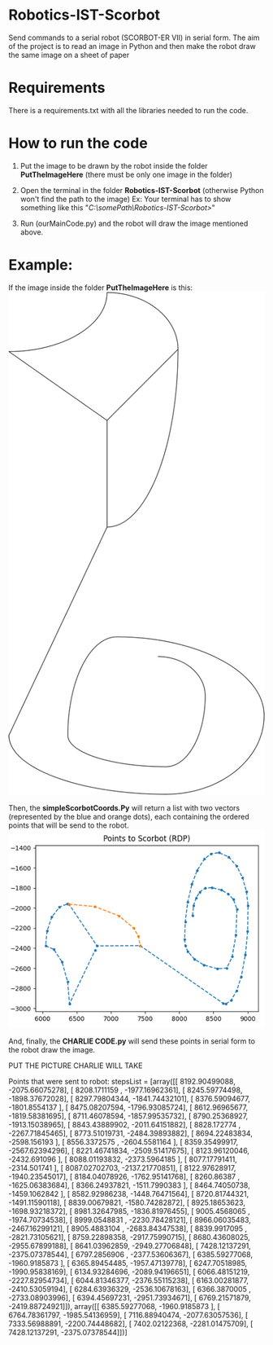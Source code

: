 # Robotics-IST-Scorbot
Send commands to a serial robot (SCORBOT-ER VII) in serial form. The aim of the project is to read an image in Python and then make the robot draw the same image on a sheet of paper



# Requirements

There is a requirements.txt with all the libraries needed to run the code.

# How to run the code

1. Put the image to be drawn by the robot inside the folder  **PutTheImageHere** (there must be only one image in the folder)

2. Open the terminal in the folder **Robotics-IST-Scorbot** (otherwise Python won't find the path to the image)
Ex: Your terminal has to show something like this "*C:\somePath\Robotics-IST-Scorbot>*"

3. Run (ourMainCode.py) and the robot will draw the image mentioned above.


# Example:
If the image inside the folder **PutTheImageHere** is this:
![Alt text](For%20readme%20(don't%20change)/test_draw_2.png)

Then, the **simpleScorbotCoords.Py** will return a list with two vectors (represented by the blue and orange dots), each containing the ordered points that will be send to the robot.
![Alt text](For%20readme%20(don't%20change)/output-test-draw-2.png)

And, finally, the **CHARLIE CODE.py** will send these points in serial form to the robot draw the image.

PUT THE PICTURE CHARLIE WILL TAKE

Points that were sent to robot:
stepsList = [array([[ 8192.90499088, -2075.66075278],
       [ 8208.1711159 , -1977.16962361],
       [ 8245.59774498, -1898.37672028],
       [ 8297.79804344, -1841.74432101],
       [ 8376.59094677, -1801.8554137 ],
       [ 8475.08207594, -1796.93085724],
       [ 8612.96965677, -1819.58381695],
       [ 8711.46078594, -1857.99535732],
       [ 8790.25368927, -1913.15038965],
       [ 8843.43889902, -2011.64151882],
       [ 8828.172774  , -2267.71845465],
       [ 8773.51019731, -2484.39893882],
       [ 8694.22483834, -2598.156193  ],
       [ 8556.3372575 , -2604.5581164 ],
       [ 8359.35499917, -2567.62394296],
       [ 8221.46741834, -2509.51417675],
       [ 8123.96120046, -2432.691096  ],
       [ 8088.01193832, -2373.5964185 ],
       [ 8077.17791411, -2314.501741  ],
       [ 8087.02702703, -2137.21770851],
       [ 8122.97628917, -1940.23545017],
       [ 8184.04078926, -1762.95141768],
       [ 8260.86387   , -1625.06383684],
       [ 8366.24937821, -1511.7990383 ],
       [ 8464.74050738, -1459.1062842 ],
       [ 8582.92986238, -1448.76471564],
       [ 8720.81744321, -1491.11590118],
       [ 8839.00679821, -1580.74282872],
       [ 8925.18653623, -1698.93218372],
       [ 8981.32647985, -1836.81976455],
       [ 9005.4568065 , -1974.70734538],
       [ 8999.0548831 , -2230.78428121],
       [ 8966.06035483, -2467.16299121],
       [ 8905.4883104 , -2683.84347538],
       [ 8839.9917095 , -2821.73105621],
       [ 8759.22898358, -2917.75990715],
       [ 8680.43608025, -2955.67899188],
       [ 8641.03962859, -2949.27706848],
       [ 7428.12137291, -2375.07378544],
       [ 6797.2856906 , -2377.53606367],
       [ 6385.59277068, -1960.9185873 ],
       [ 6365.89454485, -1957.47139778],
       [ 6247.70518985, -1990.95838169],
       [ 6134.93284696, -2089.94196651],
       [ 6066.48151219, -2227.82954734],
       [ 6044.81346377, -2376.55115238],
       [ 6163.00281877, -2410.53059194],
       [ 6284.63936329, -2536.10678163],
       [ 6366.3870005 , -2733.08903996],
       [ 6394.45697231, -2951.73934671],
       [ 6769.21571879, -2419.88724921]]), array([[ 6385.59277068, -1960.9185873 ],
       [ 6764.78361797, -1985.54136959],
       [ 7116.88940474, -2077.63057536],
       [ 7333.56988891, -2200.74448682],
       [ 7402.02122368, -2281.01475709],
       [ 7428.12137291, -2375.07378544]])]
